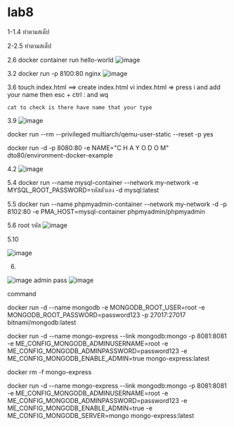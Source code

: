 # lab8

1-1.4 ทำตามสเต็ป

2-2.5 ทำตามสเต็ป

2.6
docker container run hello-world
![image](https://github.com/user-attachments/assets/a16b246d-7f34-4d3b-b0d3-f83832263403)


3.2
docker run -p 8100:80 nginx
![image](https://github.com/user-attachments/assets/893710ba-d16c-4f65-8a9c-14f688724469)

3.6 touch index.html ==> create index.html
    vi index.html  => press i and add your name then esc + ctrl : and wq 

    cat to check is there have name that your type

3.9
![image](https://github.com/user-attachments/assets/17238cfb-43a8-4dd2-8bbb-6d0b4bb34046)


docker run --rm --privileged multiarch/qemu-user-static --reset -p yes

docker run -d -p 8080:80 -e NAME="C H A Y O D O M" dto80/environment-docker-example

4.2
![image](https://github.com/user-attachments/assets/093b9a85-7d96-4050-8df9-6d4b93b534cf)

5.4
docker run --name mysql-container --network my-network -e MYSQL_ROOT_PASSWORD=รหัสตัวเอง -d mysql:latest

5.5
docker run --name phpmyadmin-container --network my-network -d -p 8102:80 -e PMA_HOST=mysql-container phpmyadmin/phpmyadmin

5.6 
root
รหัส
![image](https://github.com/user-attachments/assets/189ca052-3176-4ee6-bac0-48edf6aa467d)


5.10

![image](https://github.com/user-attachments/assets/2a2dc6b4-81dc-417f-be65-df493f70a5ab)



6.
  ![image](https://github.com/user-attachments/assets/f35575b2-05a2-49d3-9b0e-5291191131f4)
admin
pass
   ![image](https://github.com/user-attachments/assets/f409856d-bee4-4fef-aeb8-2624e0df9382)

command

docker run -d --name mongodb
-e MONGODB_ROOT_USER=root
-e MONGODB_ROOT_PASSWORD=password123
-p 27017:27017 bitnami/mongodb:latest

docker run -d --name mongo-express --link mongodb:mongo
-p 8081:8081
-e ME_CONFIG_MONGODB_ADMINUSERNAME=root
-e ME_CONFIG_MONGODB_ADMINPASSWORD=password123
-e ME_CONFIG_MONGODB_ENABLE_ADMIN=true
mongo-express:latest

docker rm -f mongo-express

docker run -d --name mongo-express --link mongodb:mongo -p 8081:8081
-e ME_CONFIG_MONGODB_ADMINUSERNAME=root
-e ME_CONFIG_MONGODB_ADMINPASSWORD=password123
-e ME_CONFIG_MONGODB_ENABLE_ADMIN=true
-e ME_CONFIG_MONGODB_SERVER=mongo
mongo-express:latest

